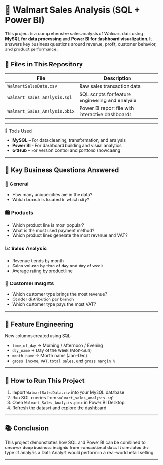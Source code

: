# 🛒 Walmart Sales Analysis (SQL + Power BI)

This project is a comprehensive sales analysis of Walmart data using **MySQL for data processing** and **Power BI for dashboard visualization**. It answers key business questions around revenue, profit, customer behavior, and product performance.

## 📁 Files in This Repository

| File | Description |
|------|-------------|
| `WalmartSalesData.csv` | Raw sales transaction data |
| `walmart_sales_analysis.sql` | SQL scripts for feature engineering and analysis |
| `Walmart_Sales_Analysis.pbix` | Power BI report file with interactive dashboards |

---

 🧰 Tools Used

- **MySQL** – For data cleaning, transformation, and analysis
- **Power BI** – For dashboard building and visual analytics
- **GitHub** – For version control and portfolio showcasing

---

## 🧠 Key Business Questions Answered

### 📍 General
- How many unique cities are in the data?
- Which branch is located in which city?

### 🛍️ Products
- Which product line is most popular?
- What is the most used payment method?
- Which product lines generate the most revenue and VAT?

### 📈 Sales Analysis
- Revenue trends by month
- Sales volume by time of day and day of week
- Average rating by product line

### 👥 Customer Insights
- Which customer type brings the most revenue?
- Gender distribution per branch
- Which customer type pays the most VAT?

---

## 📐 Feature Engineering

New columns created using SQL:
- `time_of_day` → Morning / Afternoon / Evening
- `day_name` → Day of the week (Mon–Sun)
- `month_name` → Month name (Jan–Dec)
- `gross income`, `VAT`, `total sales`, and `gross margin %`

---

## 📌 How to Run This Project

1. Import `WalmartSalesData.csv` into your MySQL database
2. Run SQL queries from `walmart_sales_analysis.sql`
3. Open `Walmart_Sales_Analysis.pbix` in Power BI Desktop
4. Refresh the dataset and explore the dashboard

---

## 📚 Conclusion

This project demonstrates how SQL and Power BI can be combined to uncover deep business insights from transactional data. It simulates the type of analysis a Data Analyst would perform in a real-world retail setting.

---

